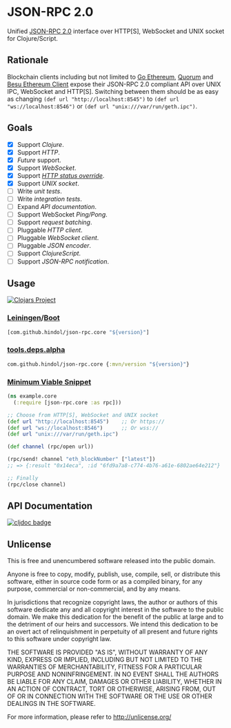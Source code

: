 # JSON-RPC 2.0

Unified [JSON-RPC 2.0](https://www.jsonrpc.org/specification) interface over HTTP\[S\], WebSocket and UNIX socket for Clojure/Script.

## Rationale

Blockchain clients including but not limited to [Go Ethereum](https://github.com/ethereum/go-ethereum), [Quorum](https://github.com/jpmorganchase/quorum) and [Besu Ethereum Client](https://github.com/hyperledger/besu/) expose their JSON-RPC 2.0 compliant API over UNIX IPC, WebSocket and HTTP\[S\]. Switching between them should be as easy as changing `(def url "http://localhost:8545")` to `(def url "ws://localhost:8546")` or `(def url "unix:///var/run/geth.ipc")`.

## Goals

- [x] Support *Clojure*.
- [x] Support *HTTP*.
- [x] *Future* support.
- [x] Support *WebSocket*.
- [x] Support [*HTTP status override*](https://www.jsonrpc.org/historical/json-rpc-over-http.html#response-codes).
- [x] Support *UNIX socket*.
- [ ] Write *unit tests*.
- [ ] Write *integration tests*.
- [ ] Expand *API documentation*.
- [ ] Support WebSocket *Ping/Pong*.
- [ ] Support *request batching*.
- [ ] Pluggable *HTTP client*.
- [ ] Pluggable *WebSocket client*.
- [ ] Pluggable *JSON encoder*.
- [ ] Support *ClojureScript*.
- [ ] Support *JSON-RPC notification*.

## Usage

[![Clojars Project](https://img.shields.io/clojars/v/com.github.hindol/json-rpc.core.svg)](https://clojars.org/com.github.hindol/json-rpc.core)

### [Leiningen](https://leiningen.org/)/[Boot](https://boot-clj.com/)

```clojure
[com.github.hindol/json-rpc.core "${version}"]
```

### [tools.deps.alpha](https://clojure.org/guides/deps_and_cli)

```clojure
com.github.hindol/json-rpc.core {:mvn/version "${version}"}
```

### [Minimum Viable Snippet](http://blog.fogus.me/2012/08/23/minimum-viable-snippet/)

```clojure
(ns example.core
  (:require [json-rpc.core :as rpc]))

;; Choose from HTTP[S], WebSocket and UNIX socket
(def url "http://localhost:8545")    ;; Or https://
(def url "ws://localhost:8546")      ;; Or wss://
(def url "unix:///var/run/geth.ipc")

(def channel (rpc/open url))

(rpc/send! channel "eth_blockNumber" ["latest"])
;; => {:result "0x14eca", :id "6fd9a7a8-c774-4b76-a61e-6802ae64e212"}

;; Finally
(rpc/close channel)
```

## API Documentation

[![cljdoc badge](https://cljdoc.org/badge/com.github.hindol/json-rpc.core)](https://cljdoc.org/d/com.github.hindol/json-rpc.core/0.1.0-SNAPSHOT)

## Unlicense

This is free and unencumbered software released into the public domain.

Anyone is free to copy, modify, publish, use, compile, sell, or
distribute this software, either in source code form or as a compiled
binary, for any purpose, commercial or non-commercial, and by any
means.

In jurisdictions that recognize copyright laws, the author or authors
of this software dedicate any and all copyright interest in the
software to the public domain. We make this dedication for the benefit
of the public at large and to the detriment of our heirs and
successors. We intend this dedication to be an overt act of
relinquishment in perpetuity of all present and future rights to this
software under copyright law.

THE SOFTWARE IS PROVIDED "AS IS", WITHOUT WARRANTY OF ANY KIND,
EXPRESS OR IMPLIED, INCLUDING BUT NOT LIMITED TO THE WARRANTIES OF
MERCHANTABILITY, FITNESS FOR A PARTICULAR PURPOSE AND NONINFRINGEMENT.
IN NO EVENT SHALL THE AUTHORS BE LIABLE FOR ANY CLAIM, DAMAGES OR
OTHER LIABILITY, WHETHER IN AN ACTION OF CONTRACT, TORT OR OTHERWISE,
ARISING FROM, OUT OF OR IN CONNECTION WITH THE SOFTWARE OR THE USE OR
OTHER DEALINGS IN THE SOFTWARE.

For more information, please refer to <http://unlicense.org/>
